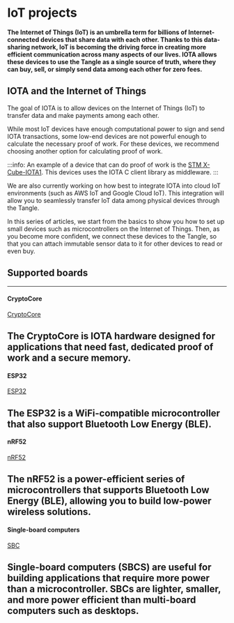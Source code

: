 # IoT projects

**The Internet of Things (IoT) is an umbrella term for billions of Internet-connected devices that share data with each other. Thanks to this data-sharing network, IoT is becoming the driving force in creating more efficient communication across many aspects of our lives. IOTA allows these devices to use the Tangle as a single source of truth, where they can buy, sell, or simply send data among each other for zero fees.**

## IOTA and the Internet of Things

The goal of IOTA is to allow devices on the Internet of Things (IoT) to transfer data and make payments among each other.

While most IoT devices have enough computational power to sign and send IOTA transactions, some low-end devices are not powerful enough to calculate the necessary proof of work. For these devices, we recommend choosing another option for calculating proof of work.

:::info:
An example of a device that can do proof of work is the [STM X-Cube-IOTA1](https://www.st.com/en/embedded-software/x-cube-iota1.html). This devices uses the IOTA C client library as middleware.
:::

We are also currently working on how best to integrate IOTA into cloud IoT environments (such as AWS IoT and Google Cloud IoT). This integration will allow you to seamlessly transfer IoT data among physical devices through the Tangle.

In this series of articles, we start from the basics to show you how to set up small devices such as microcontrollers on the Internet of Things. Then, as you become more confident, we connect these devices to the Tangle, so that you can attach immutable sensor data to it for other devices to read or even buy.

## Supported boards

---------------
#### **CryptoCore** ####
[CryptoCore](../cryptocore/introduction/get-started.md)

The CryptoCore is IOTA hardware designed for applications that need fast, dedicated proof of work and a secure memory.
---
#### **ESP32** ####
[ESP32](../esp32/introduction/get-started.md)

The ESP32 is a WiFi-compatible microcontroller that also support Bluetooth Low Energy (BLE).
---
#### **nRF52** ####
[nRF52](../nrf52/introduction/get-started.md)

The nRF52 is a power-efficient series of microcontrollers that supports Bluetooth Low Energy (BLE), allowing you to build low-power wireless solutions.
---
#### __Single-board computers__ ####
[SBC](../sbc/introduction/get-started.md)

Single-board computers (SBCS) are useful for building applications that require more power than a microcontroller. SBCs are lighter, smaller, and more power efficient than multi-board computers such as desktops.
---------------